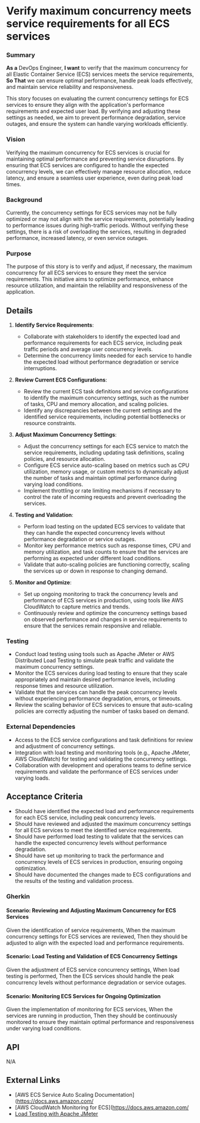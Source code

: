 
# Verify maximum concurrency meets service requirements for all ECS services
### Summary
**As a** DevOps Engineer, **I want** to verify that the maximum concurrency for all  Elastic Container Service (ECS) services meets the service requirements, **So That** we can ensure optimal performance, handle peak loads effectively, and maintain service reliability and responsiveness.

This story focuses on evaluating the current concurrency settings for ECS services to ensure they align with the application's performance requirements and expected user load. By verifying and adjusting these settings as needed, we aim to prevent performance degradation, service outages, and ensure the system can handle varying workloads efficiently.

### Vision
Verifying the maximum concurrency for ECS services is crucial for maintaining optimal performance and preventing service disruptions. By ensuring that ECS services are configured to handle the expected concurrency levels, we can effectively manage resource allocation, reduce latency, and ensure a seamless user experience, even during peak load times.

### Background
Currently, the concurrency settings for ECS services may not be fully optimized or may not align with the service requirements, potentially leading to performance issues during high-traffic periods. Without verifying these settings, there is a risk of overloading the services, resulting in degraded performance, increased latency, or even service outages.

### Purpose
The purpose of this story is to verify and adjust, if necessary, the maximum concurrency for all ECS services to ensure they meet the service requirements. This initiative aims to optimize performance, enhance resource utilization, and maintain the reliability and responsiveness of the application.

## Details
1. **Identify Service Requirements**:
    - Collaborate with stakeholders to identify the expected load and performance requirements for each ECS service, including peak traffic periods and average user concurrency levels.
    - Determine the concurrency limits needed for each service to handle the expected load without performance degradation or service interruptions.

2. **Review Current ECS Configurations**:
    - Review the current ECS task definitions and service configurations to identify the maximum concurrency settings, such as the number of tasks, CPU and memory allocation, and scaling policies.
    - Identify any discrepancies between the current settings and the identified service requirements, including potential bottlenecks or resource constraints.

3. **Adjust Maximum Concurrency Settings**:
    - Adjust the concurrency settings for each ECS service to match the service requirements, including updating task definitions, scaling policies, and resource allocation.
    - Configure ECS service auto-scaling based on metrics such as CPU utilization, memory usage, or custom metrics to dynamically adjust the number of tasks and maintain optimal performance during varying load conditions.
    - Implement throttling or rate limiting mechanisms if necessary to control the rate of incoming requests and prevent overloading the services.

4. **Testing and Validation**:
    - Perform load testing on the updated ECS services to validate that they can handle the expected concurrency levels without performance degradation or service outages.
    - Monitor key performance metrics such as response times, CPU and memory utilization, and task counts to ensure that the services are performing as expected under different load conditions.
    - Validate that auto-scaling policies are functioning correctly, scaling the services up or down in response to changing demand.

5. **Monitor and Optimize**:
    - Set up ongoing monitoring to track the concurrency levels and performance of ECS services in production, using tools like AWS CloudWatch to capture metrics and trends.
    - Continuously review and optimize the concurrency settings based on observed performance and changes in service requirements to ensure that the services remain responsive and reliable.

### Testing
- Conduct load testing using tools such as Apache JMeter or AWS Distributed Load Testing to simulate peak traffic and validate the maximum concurrency settings.
- Monitor the ECS services during load testing to ensure that they scale appropriately and maintain desired performance levels, including response times and resource utilization.
- Validate that the services can handle the peak concurrency levels without experiencing performance degradation, errors, or timeouts.
- Review the scaling behavior of ECS services to ensure that auto-scaling policies are correctly adjusting the number of tasks based on demand.

### External Dependencies
- Access to the ECS service configurations and task definitions for review and adjustment of concurrency settings.
- Integration with load testing and monitoring tools (e.g., Apache JMeter, AWS CloudWatch) for testing and validating the concurrency settings.
- Collaboration with development and operations teams to define service requirements and validate the performance of ECS services under varying loads.

## Acceptance Criteria
- Should have identified the expected load and performance requirements for each ECS service, including peak concurrency levels.
- Should have reviewed and adjusted the maximum concurrency settings for all ECS services to meet the identified service requirements.
- Should have performed load testing to validate that the services can handle the expected concurrency levels without performance degradation.
- Should have set up monitoring to track the performance and concurrency levels of ECS services in production, ensuring ongoing optimization.
- Should have documented the changes made to ECS configurations and the results of the testing and validation process.

### Gherkin
#### Scenario: Reviewing and Adjusting Maximum Concurrency for ECS Services
Given the identification of service requirements,
When the maximum concurrency settings for ECS services are reviewed,
Then they should be adjusted to align with the expected load and performance requirements.

#### Scenario: Load Testing and Validation of ECS Concurrency Settings
Given the adjustment of ECS service concurrency settings,
When load testing is performed,
Then the ECS services should handle the peak concurrency levels without performance degradation or service outages.

#### Scenario: Monitoring ECS Services for Ongoing Optimization
Given the implementation of monitoring for ECS services,
When the services are running in production,
Then they should be continuously monitored to ensure they maintain optimal performance and responsiveness under varying load conditions.

## API
N/A

## External Links
- [AWS ECS Service Auto Scaling Documentation](https://docs.aws.amazon.com/
- [AWS CloudWatch Monitoring for ECS](https://docs.aws.amazon.com/
- [Load Testing with Apache JMeter](https://jmeter.apache.org/)
